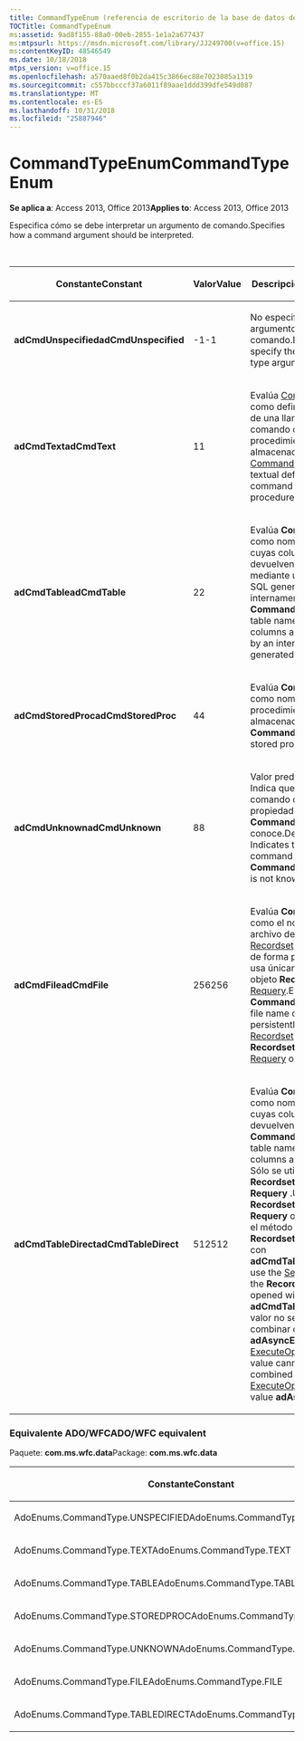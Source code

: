 ```yaml
---
title: CommandTypeEnum (referencia de escritorio de la base de datos de Access)
TOCTitle: CommandTypeEnum
ms:assetid: 9ad8f155-88a0-00eb-2855-1e1a2a677437
ms:mtpsurl: https://msdn.microsoft.com/library/JJ249700(v=office.15)
ms:contentKeyID: 48546549
ms.date: 10/18/2018
mtps_version: v=office.15
ms.openlocfilehash: a570aaed8f0b2da415c3866ec88e7023085a1319
ms.sourcegitcommit: c557bbcccf37a6011f89aae1ddd399dfe549d087
ms.translationtype: MT
ms.contentlocale: es-ES
ms.lasthandoff: 10/31/2018
ms.locfileid: "25887946"
---
```

# <a name="commandtypeenum"></a><span data-ttu-id="13180-102">CommandTypeEnum</span><span class="sxs-lookup"><span data-stu-id="13180-102">CommandTypeEnum</span></span>

<span data-ttu-id="13180-103">**Se aplica a**: Access 2013, Office 2013</span><span class="sxs-lookup"><span data-stu-id="13180-103">**Applies to**: Access 2013, Office 2013</span></span>

<span data-ttu-id="13180-104">Especifica cómo se debe interpretar un argumento de comando.</span><span class="sxs-lookup"><span data-stu-id="13180-104">Specifies how a command argument should be interpreted.</span></span>

<br/>

<table>
<colgroup>
<col style="width: 33%" />
<col style="width: 33%" />
<col style="width: 33%" />
</colgroup>
<thead>
<tr class="header">
<th><p><span data-ttu-id="13180-105">Constante</span><span class="sxs-lookup"><span data-stu-id="13180-105">Constant</span></span></p></th>
<th><p><span data-ttu-id="13180-106">Valor</span><span class="sxs-lookup"><span data-stu-id="13180-106">Value</span></span></p></th>
<th><p><span data-ttu-id="13180-107">Descripción</span><span class="sxs-lookup"><span data-stu-id="13180-107">Description</span></span></p></th>
</tr>
</thead>
<tbody>
<tr class="odd">
<td><p><span data-ttu-id="13180-108"><strong>adCmdUnspecified</strong></span><span class="sxs-lookup"><span data-stu-id="13180-108"><strong>adCmdUnspecified</strong></span></span></p></td>
<td><p><span data-ttu-id="13180-109">-1</span><span class="sxs-lookup"><span data-stu-id="13180-109">-1</span></span></p></td>
<td><p><span data-ttu-id="13180-110">No especifica el argumento de tipo de comando.</span><span class="sxs-lookup"><span data-stu-id="13180-110">Does not specify the command type argument.</span></span></p></td>
</tr>
<tr class="even">
<td><p><span data-ttu-id="13180-111"><strong>adCmdText</strong></span><span class="sxs-lookup"><span data-stu-id="13180-111"><strong>adCmdText</strong></span></span></p></td>
<td><p><span data-ttu-id="13180-112">1</span><span class="sxs-lookup"><span data-stu-id="13180-112">1</span></span></p></td>
<td><p><span data-ttu-id="13180-113">Evalúa <a href="commandtext-property-ado.md">CommandText</a> como definición de texto de una llamada a un comando o procedimiento almacenado.</span><span class="sxs-lookup"><span data-stu-id="13180-113">Evaluates <a href="commandtext-property-ado.md">CommandText</a> as a textual definition of a command or stored procedure call.</span></span></p></td>
</tr>
<tr class="odd">
<td><p><span data-ttu-id="13180-114"><strong>adCmdTable</strong></span><span class="sxs-lookup"><span data-stu-id="13180-114"><strong>adCmdTable</strong></span></span></p></td>
<td><p><span data-ttu-id="13180-115">2</span><span class="sxs-lookup"><span data-stu-id="13180-115">2</span></span></p></td>
<td><p><span data-ttu-id="13180-116">Evalúa <strong>CommandText</strong> como nombre de tabla cuyas columnas se devuelven todas mediante una consulta SQL generada internamente.</span><span class="sxs-lookup"><span data-stu-id="13180-116">Evaluates <strong>CommandText</strong> as a table name whose columns are all returned by an internally generated SQL query.</span></span></p></td>
</tr>
<tr class="even">
<td><p><span data-ttu-id="13180-117"><strong>adCmdStoredProc</strong></span><span class="sxs-lookup"><span data-stu-id="13180-117"><strong>adCmdStoredProc</strong></span></span></p></td>
<td><p><span data-ttu-id="13180-118">4</span><span class="sxs-lookup"><span data-stu-id="13180-118">4</span></span></p></td>
<td><p><span data-ttu-id="13180-119">Evalúa <strong>CommandText</strong> como nombre de procedimiento almacenado.</span><span class="sxs-lookup"><span data-stu-id="13180-119">Evaluates <strong>CommandText</strong> as a stored procedure name.</span></span></p></td>
</tr>
<tr class="odd">
<td><p><span data-ttu-id="13180-120"><strong>adCmdUnknown</strong></span><span class="sxs-lookup"><span data-stu-id="13180-120"><strong>adCmdUnknown</strong></span></span></p></td>
<td><p><span data-ttu-id="13180-121">8</span><span class="sxs-lookup"><span data-stu-id="13180-121">8</span></span></p></td>
<td><p><span data-ttu-id="13180-p101">Valor predeterminado. Indica que el tipo de comando de la propiedad <strong>CommandText</strong> no se conoce.</span><span class="sxs-lookup"><span data-stu-id="13180-p101">Default. Indicates that the type of command in the <strong>CommandText</strong> property is not known.</span></span></p></td>
</tr>
<tr class="even">
<td><p><span data-ttu-id="13180-124"><strong>adCmdFile</strong></span><span class="sxs-lookup"><span data-stu-id="13180-124"><strong>adCmdFile</strong></span></span></p></td>
<td><p><span data-ttu-id="13180-125">256</span><span class="sxs-lookup"><span data-stu-id="13180-125">256</span></span></p></td>
<td><p><span data-ttu-id="13180-p102">Evalúa <strong>CommandText</strong> como el nombre de archivo de un objeto <a href="recordset-object-ado.md">Recordset</a> almacenado de forma persistente. Se usa únicamente con un objeto <strong>Recordset</strong><a href="open-method-ado-recordset.md">Open</a> o <a href="requery-method-ado.md">Requery</a>.</span><span class="sxs-lookup"><span data-stu-id="13180-p102">Evaluates <strong>CommandText</strong> as the file name of a persistently stored <a href="recordset-object-ado.md">Recordset</a>. Used with <strong>Recordset.</strong><a href="open-method-ado-recordset.md">Open</a> or <a href="requery-method-ado.md">Requery</a> only.</span></span></p></td>
</tr>
<tr class="odd">
<td><p><span data-ttu-id="13180-128"><strong>adCmdTableDirect</strong></span><span class="sxs-lookup"><span data-stu-id="13180-128"><strong>adCmdTableDirect</strong></span></span></p></td>
<td><p><span data-ttu-id="13180-129">512</span><span class="sxs-lookup"><span data-stu-id="13180-129">512</span></span></p></td>
<td><p><span data-ttu-id="13180-130">Evalúa <strong>CommandText</strong> como nombre de tabla cuyas columnas se devuelven.</span><span class="sxs-lookup"><span data-stu-id="13180-130">Evaluates <strong>CommandText</strong> as a table name whose columns are all returned.</span></span> <span data-ttu-id="13180-131">Sólo se utiliza con <strong>Recordset.Open</strong> o <strong>Requery</strong> .</span><span class="sxs-lookup"><span data-stu-id="13180-131">Used with <strong>Recordset.Open</strong> or <strong>Requery</strong> only.</span></span> <span data-ttu-id="13180-132">Para usar el método <a href="seek-method-ado.md">Seek</a> , el <strong>Recordset</strong> se debe abrir con <strong>adCmdTableDirect</strong>.</span><span class="sxs-lookup"><span data-stu-id="13180-132">To use the <a href="seek-method-ado.md">Seek</a> method, the <strong>Recordset</strong> must be opened with <strong>adCmdTableDirect</strong>.</span></span> <span data-ttu-id="13180-133">Este valor no se puede combinar con el valor <strong>adAsyncExecute</strong> de <a href="executeoptionenum.md">ExecuteOptionEnum</a>.</span><span class="sxs-lookup"><span data-stu-id="13180-133">This value cannot be combined with the <a href="executeoptionenum.md">ExecuteOptionEnum</a> value <strong>adAsyncExecute</strong>.</span></span></p></td>
</tr>
</tbody>
</table>


### <a name="adowfc-equivalent"></a><span data-ttu-id="13180-134">Equivalente ADO/WFC</span><span class="sxs-lookup"><span data-stu-id="13180-134">ADO/WFC equivalent</span></span>

<span data-ttu-id="13180-135">Paquete: **com.ms.wfc.data**</span><span class="sxs-lookup"><span data-stu-id="13180-135">Package: **com.ms.wfc.data**</span></span>

<table>
<colgroup>
<col style="width: 100%" />
</colgroup>
<thead>
<tr class="header">
<th><p><span data-ttu-id="13180-136">Constante</span><span class="sxs-lookup"><span data-stu-id="13180-136">Constant</span></span></p></th>
</tr>
</thead>
<tbody>
<tr class="odd">
<td><p><span data-ttu-id="13180-137">AdoEnums.CommandType.UNSPECIFIED</span><span class="sxs-lookup"><span data-stu-id="13180-137">AdoEnums.CommandType.UNSPECIFIED</span></span></p></td>
</tr>
<tr class="even">
<td><p><span data-ttu-id="13180-138">AdoEnums.CommandType.TEXT</span><span class="sxs-lookup"><span data-stu-id="13180-138">AdoEnums.CommandType.TEXT</span></span></p></td>
</tr>
<tr class="odd">
<td><p><span data-ttu-id="13180-139">AdoEnums.CommandType.TABLE</span><span class="sxs-lookup"><span data-stu-id="13180-139">AdoEnums.CommandType.TABLE</span></span></p></td>
</tr>
<tr class="even">
<td><p><span data-ttu-id="13180-140">AdoEnums.CommandType.STOREDPROC</span><span class="sxs-lookup"><span data-stu-id="13180-140">AdoEnums.CommandType.STOREDPROC</span></span></p></td>
</tr>
<tr class="odd">
<td><p><span data-ttu-id="13180-141">AdoEnums.CommandType.UNKNOWN</span><span class="sxs-lookup"><span data-stu-id="13180-141">AdoEnums.CommandType.UNKNOWN</span></span></p></td>
</tr>
<tr class="even">
<td><p><span data-ttu-id="13180-142">AdoEnums.CommandType.FILE</span><span class="sxs-lookup"><span data-stu-id="13180-142">AdoEnums.CommandType.FILE</span></span></p></td>
</tr>
<tr class="odd">
<td><p><span data-ttu-id="13180-143">AdoEnums.CommandType.TABLEDIRECT</span><span class="sxs-lookup"><span data-stu-id="13180-143">AdoEnums.CommandType.TABLEDIRECT</span></span></p></td>
</tr>
</tbody>
</table>

